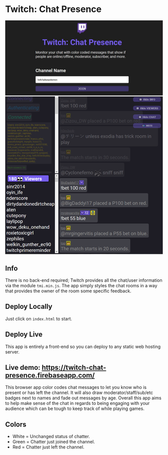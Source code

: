 # Twitch: Chat Presence
![Preview Chat](https://github.com/dieharders/twitch-chat-presence/blob/master/assets/preview-1.jpg)
![Preview Chat](https://github.com/dieharders/twitch-chat-presence/blob/master/assets/preview-2.png)

## Info
There is no back-end required; Twitch provides all the chat/user information via the module `tmi.min.js`. The app simply styles the chat rooms in a way that provides the owner of the room some specific feedback.

## Deploy Locally
Just click on `index.html` to start.

## Deploy Live
This app is entirely a front-end so you can deploy to any static web hosting server.

## Live demo: https://twitch-chat-presence.firebaseapp.com/
This browser app color codes chat messages to let you know who is present or has left the channel. It will also draw moderator/staff/sub/etc badges next to names and fade out messages by age. Overall this app aims to help make sense of the chat in regards to being engaging with your audience which can be tough to keep track of while playing games.

## Colors
- White = Unchanged status of chatter.
- Green = Chatter just joined the channel.
- Red   = Chatter just left the channel.
